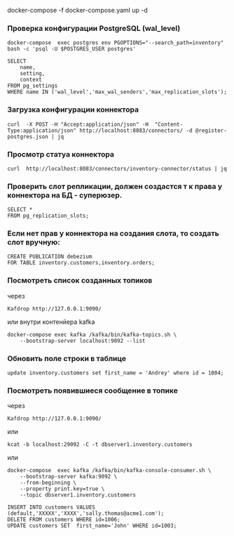docker-compose -f docker-compose.yaml up -d

### Проверка конфигурации PostgreSQL (wal_level)

``` 
docker-compose  exec postgres env PGOPTIONS="--search_path=inventory" bash -c 'psql -U $POSTGRES_USER postgres' 
```
```
SELECT  
    name,
    setting,
    context
FROM pg_settings
WHERE name IN ('wal_level','max_wal_senders','max_replication_slots');
```

### Загрузка конфигурации коннектора

``` curl  -X POST -H "Accept:application/json" -H  "Content-Type:application/json" http://localhost:8083/connectors/ -d @register-postgres.json | jq ```

### Просмотр статуа коннектора

``` curl  http://localhost:8083/connectors/inventory-connector/status | jq ```

### Проверить слот репликации, должен создастся т к права у коннектора на БД - суперюзер.
```
SELECT * 
FROM pg_replication_slots;
```
### Если нет прав у коннектора на создания слота, то создать слот вручную:
```
CREATE PUBLICATION debezium 
FOR TABLE inventory.customers,inventory.orders;
```
### Посмотреть список созданных топиков

через 
```
Kafdrop http://127.0.0.1:9090/
```
или внутри контенйера kafka
```
docker-compose exec kafka /kafka/bin/kafka-topics.sh \
    --bootstrap-server localhost:9092 --list
```

###  Обновить поле строки в таблице
``` update inventory.customers set first_name = 'Andrey' where id = 1004; ```

### Посмотреть появившиеся сообщение в топике

через 
```
Kafdrop http://127.0.0.1:9090/
```
или 
```
kcat -b localhost:29092 -C -t dbserver1.inventory.customers 
```
или 
```
docker-compose  exec kafka /kafka/bin/kafka-console-consumer.sh \
    --bootstrap-server kafka:9092 \
    --from-beginning \
    --property print.key=true \
    --topic dbserver1.inventory.customers
```
```
INSERT INTO customers VALUES (default,'XXXXX','XXXX','sally.thomas@acme1.com');
DELETE FROM customers WHERE id=1006;
UPDATE customers SET  first_name='John' WHERE id=1003;
```

